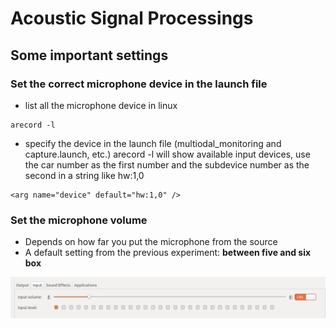 # Acoustic Signal Processings

## Some important settings

### Set the correct microphone device in the launch file
- list all the microphone device in linux
```
arecord -l
```
- specify the device in the launch file (multiodal_monitoring and capture.launch, etc.)
arecord -l will show available input devices, use the car number as the first number and the subdevice number as the second in a string like hw:1,0
```
<arg name="device" default="hw:1,0" />
```


### Set the microphone volume 
- Depends on how far you put the microphone from the source
- A default setting from the previous experiment: 
__between five and six box__

![](../doc/volume_setting.png)
<!-- ![Alt text](../doc/volume.png?raw=true "Title") -->